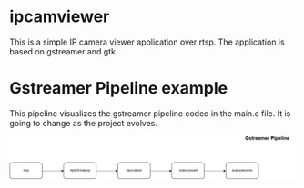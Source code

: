 # ipcamviewer
This is a simple IP camera viewer application over rtsp. The application is based on gstreamer and gtk.

# Gstreamer Pipeline example
This pipeline visualizes the gstreamer pipeline coded in the main.c file. It is going to change as the project evolves.

![Alt](draw.io/images/ipcam_pipeline.png)
